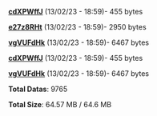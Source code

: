 [**cdXPWffJ**](/data/cdXPWffJ.txt) (13/02/23 - 18:59)- 455 bytes

[**e27z8RHt**](/data/e27z8RHt.txt) (13/02/23 - 18:59)- 2950 bytes

[**vgVUFdHk**](/data/vgVUFdHk.txt) (13/02/23 - 18:59)- 6467 bytes

[**cdXPWffJ**](/data/cdXPWffJ.txt) (13/02/23 - 18:59)- 455 bytes

[**vgVUFdHk**](/data/vgVUFdHk.txt) (13/02/23 - 18:59)- 6467 bytes

**Total Datas**: 9765

**Total Size**: 64.57 MB / 64.6 MB